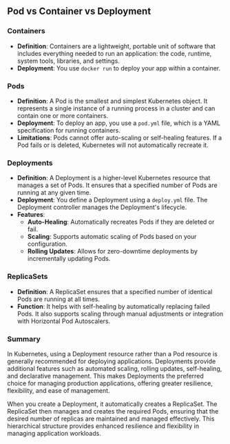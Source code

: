 ## Pod vs Container vs Deployment

### Containers
- **Definition**: Containers are a lightweight, portable unit of software that includes everything needed to run an application: the code, runtime, system tools, libraries, and settings.
- **Deployment**: You use `docker run` to deploy your app within a container.

### Pods
- **Definition**: A Pod is the smallest and simplest Kubernetes object. It represents a single instance of a running process in a cluster and can contain one or more containers.
- **Deployment**: To deploy an app, you use a `pod.yml` file, which is a YAML specification for running containers. 
- **Limitations**: Pods cannot offer auto-scaling or self-healing features. If a Pod fails or is deleted, Kubernetes will not automatically recreate it.

### Deployments
- **Definition**: A Deployment is a higher-level Kubernetes resource that manages a set of Pods. It ensures that a specified number of Pods are running at any given time.
- **Deployment**: You define a Deployment using a `deploy.yml` file. The Deployment controller manages the Deployment's lifecycle.
- **Features**:
  - **Auto-Healing**: Automatically recreates Pods if they are deleted or fail.
  - **Scaling**: Supports automatic scaling of Pods based on your configuration.
  - **Rolling Updates**: Allows for zero-downtime deployments by incrementally updating Pods.

### ReplicaSets
- **Definition**: A ReplicaSet ensures that a specified number of identical Pods are running at all times.
- **Function**: It helps with self-healing by automatically replacing failed Pods. It also supports scaling through manual adjustments or integration with Horizontal Pod Autoscalers.

### Summary
In Kubernetes, using a Deployment resource rather than a Pod resource is generally recommended for deploying applications. Deployments provide additional features such as automated scaling, rolling updates, self-healing, and declarative management. This makes Deployments the preferred choice for managing production applications, offering greater resilience, flexibility, and ease of management.

When you create a Deployment, it automatically creates a ReplicaSet. The ReplicaSet then manages and creates the required Pods, ensuring that the desired number of replicas are maintained and managed effectively. This hierarchical structure provides enhanced resilience and flexibility in managing application workloads.
